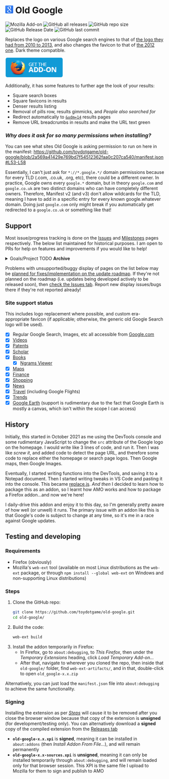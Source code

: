 <h1><img src="resources/addon/vector.svg" width="25em"> Old Google</h1>

![Mozilla Add-on](https://img.shields.io/amo/users/old-google?label=Firefox%20Users) ![GitHub all releases](https://img.shields.io/github/downloads/toydotgame/old-google/total?color=blue&label=GitHub%20Downloads) ![GitHub repo size](https://img.shields.io/github/repo-size/toydotgame/old-google?label=Code%20Size) ![GitHub Release Date](https://img.shields.io/github/release-date/toydotgame/old-google?color=blue&label=Last%20Update) ![GitHub last commit](https://img.shields.io/github/last-commit/toydotgame/old-google?label=Last%20Development%20Update&color=blue)

Replaces the logo on various Google search engines to that of [the logo they had from 2010 to 2013](https://upload.wikimedia.org/wikipedia/commons/3/3e/Google_2011_logo.png), and also changes the favicon to that of [the 2012 one](https://upload.wikimedia.org/wikipedia/commons/thumb/9/97/Google_Icon_%282010-2015%29.svg/512px-Google_Icon_%282010-2015%29.svg.png). Dark theme compatible.

<a href="https://addons.mozilla.org/en-US/firefox/addon/old-google/"><img src="resources/addon/amo-badge.png" height="64px"></a>

Additionally, it has some features to further age the look of your results:
* Square search boxes
* Square favicons in results
* Denser results listing
* Removal of pills row, results gimmicks, and _People also searched for_
* Redirect automatically to [`&udm=14`](https://udm14.com/) results pages
* Remove URL breadcrumbs in results and make the URL text green

### _Why does it ask for so many permissions when installing?_
You can see what sites Old Google is asking permission to run on here in the manifest:
https://github.com/toydotgame/old-google/blob/2a569a41429e769bd7f54512362faa0c207ca540/manifest.json#L53-L58

Essentially, I can't just ask for `*://*.google.*/` domain permissions because for every TLD (.com, .co.uk, .org, etc), there could be a different owner. In practice, Google owns every `google.*` domain, but in theory `google.com` and `google.co.uk` are two distinct domains who can have completely different owners. Therefore, Manifest v2 (and v3) don't allow wildcards for the TLD, meaning I have to add in a specific entry for every known google.whatever domain. Doing just `google.com` only might break if you automatically get redirected to a `google.co.uk` or something like that!

## Support
Most issue/progress tracking is done on the [Issues](https://github.com/toydotgame/old-google/issues) and [Milestones](https://github.com/toydotgame/old-google/milestones) pages respectively. The below list maintained for historical purposes.
I am open to PRs for help on features and improvements if you would like to help!

<details>
	<summary>Goals/Project TODO <b>Archive</b></summary>

* [x] Favicon replacement
	* [x] Favicon replacement based on specific site
* [x] Allow Old Google to run on TLDs other than .com. (Currently removed functionality)
* [x] Sign, package, and distribute this extension on [AMO](https://addons.mozilla.org/)
* [x] Refactor
	* [x] Remove `&tbm=isch` for SVG google logo handling as Google has removed this search page
	* [x] Rename references to "random row" to "pills"—as Google likes to call them
	* [x] Rename references to green URL fixing to proper paths to say full URL instead of breadcrumbs
	* [x] Replace arrays of query selectors with some documentation of what means what. Keep array of `browser.runtime.getURL` objects for logos instead
* [x] Optimise regular Google Search CSS injection with a single `InjectCssAtHead()` run via just concatenating CSS strings for options into one big string then just running one injection
* [x] Change options text to reflect more up-to-date functionality
* [ ] Optimise the `&udm=14` redirector by using a `browser.onBeforeRequest` or similar faster trigger
</details>

Problems with unsupported/buggy display of pages on the list below may be [planned for fixes/implementation on the update roadmap](https://github.com/toydotgame/old-google/milestones). If they're not planned on the roadmap (i.e. updates being developed actively to be released soon), then [check the Issues tab](https://github.com/toydotgame/old-google/issues). Report new display issues/bugs there if they're not reported already!

### Site support status
This includes logo replacement where possible, and custom era-appropriate favicon (if applicable; otherwise, the generic old Google Search logo will be used).
* [x] Regular Google Search, Images, etc all accessible from [Google.com](https://www.google.com/)
* [x] [Videos](https://www.google.com/videohp)
* [x] [Patents](https://patents.google.com/)
* [x] [Scholar](https://scholar.google.com/)
* [x] [Books](https://books.google.com/)
	* [x] [Ngrams Viewer](https://books.google.com/ngrams/)
* [x] [Maps](https://www.google.com/maps)
* [x] [Finance](https://www.google.com/finance/)
* [x] [Shopping](https://shopping.google.com/)
* [x] [News](https://news.google.com/home)
* [x] [Travel](https://www.google.com/travel/) (including Google Flights)
* [x] [Trends](https://trends.google.com/trends/)
* [x] [Google Earth](https://earth.google.com/web/) (support is rudimentary due to the fact that Google Earth is mostly a canvas, which isn't within the scope I can access)

## History
Initially, this started in October 2021 as me using the DevTools console and some rudimentary JavaScript to change the `src` attribute of the Google logo on the homepage. I would write like 3 lines of code, and run it. Then I was like _screw it_, and added code to detect the page URL, and therefore some code to replace either the homepage or search page logos. Then Google maps, then Google Images.

Eventually, I started writing functions into the DevTools, and saving it to a Notepad document. Then I started writing tweaks in VS Code and pasting it into the console. This became [replace.js](https://github.com/toydotgame/old-google/blob/main/src/replace.js). _And then_ I decided to learn how to package this as an addon, so I learnt how AMO works and how to package a Firefox addon…and now we're here!

I daily-drive this addon and enjoy it to this day, so I'm generally pretty aware of how well (or unwell) it runs. The primary issue with an addon like this is that Google's code is subject to change at any time, so it's me in a race against Google updates.

## Testing and developing
### Requirements
* Firefox (obviously)
* Mozilla's `web-ext` tool (available on most Linux distributions as the `web-ext` package, or through `npm install --global web-ext` on Windows and non-supporting Linux distributions)

### Steps
1. Clone the GitHub repo:
	```sh
	git clone https://github.com/toydotgame/old-google.git
	cd old-google/
	```
2. Build the code:
	```sh
	web-ext build
	```
3. Install the addon temporarily in Firefox:
	* In Firefox, go to `about:debugging`, to _This Firefox_, then under the _Temporary Extensions_ heading, click _Load Temporary Add-on..._
	* After that, navigate to wherever you cloned the repo, then inside that `old-google/` folder, find `web-ext-artifacts/`, and in that, double-click to open `old_google-x.x.zip`

Alternatively, you can just load the `manifest.json` file into `about:debugging` to achieve the same functionality.

### Signing
Installing the extension as per [_Steps_](#Steps) will cause it to be removed after you close the browser window because that copy of the extension is **unsigned** (for development/testing only). You can alternatively download a **signed** copy of the compiled extension from the [Releases tab](https://github.com/toydotgame/old-google/releases)
* **`old-google-x.x.xpi`** is **signed**, meaning it can be installed in `about:addons` (then _Install Addon From File..._), and will remain permanently
* **`old-google-x.x-sources.xpi`** is **unsigned**, meaning it can only be installed temporarily through `about:debugging`, and will remain loaded only for that browser session. This XPI is the same file I upload to Mozilla for them to sign and publish to AMO
